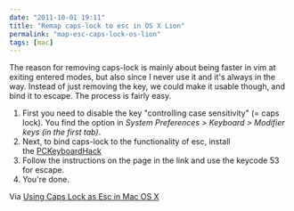```yaml
---
date: "2011-10-01 19:11"
title: "Remap caps-lock to esc in OS X Lion"
permalink: "map-esc-caps-lock-os-lion"
tags: [mac]
---
```


The reason for removing caps-lock is mainly about being faster in vim at exiting entered modes, but also since I never use it and it's always in the way. Instead of just removing the key, we could make it usable though, and bind it to escape. The process is fairly easy.
<ol>
	<li>First you need to disable the key "controlling case sensitivity" (= caps lock). You find the option in <em>System Preferences &gt; Keyboard &gt; Modifier keys (in the first tab)</em>.</li>
	<li>Next, to bind caps-lock to the functionality of esc, install the <a href="http://pqrs.org/macosx/keyremap4macbook/extra.html">PCKeyboardHack</a></li>
	<li>Follow the instructions on the page in the link and use the keycode 53 for escape.</li>
	<li>You're done.</li>
</ol>
Via <a href="http://stackoverflow.com/questions/127591/using-caps-lock-as-esc-in-mac-os-x">Using Caps Lock as Esc in Mac OS X</a>
